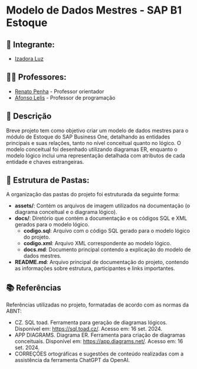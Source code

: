 # Modelo de Dados Mestres - SAP B1 Estoque

## 👤 **Integrante:**
- [Izadora Luz](https://www.linkedin.com/in/izadoraluz-rsn/)

## 👨‍🏫 **Professores:**
- [Renato Penha](https://www.linkedin.com/in/renato-penha/) - Professor orientador  
- [Afonso Lelis](https://www.linkedin.com/in/afonsolelis/) - Professor de programação

## **📝 Descrição**
Breve projeto tem como objetivo criar um modelo de dados mestres para o módulo de Estoque do SAP Business One, detalhando as entidades principais e suas relações, tanto no nível conceitual quanto no lógico. O modelo conceitual foi desenhado utilizando diagramas ER, enquanto o modelo lógico inclui uma representação detalhada com atributos de cada entidade e chaves estrangeiras. 

## 📂 **Estrutura de Pastas:**
A organização das pastas do projeto foi estruturada da seguinte forma:

- **assets/**: Contém os arquivos de imagem utilizados na documentação (o diagrama conceitual e o diagrama lógico).
- **docs/**: Diretório que contém a documentação e os códigos SQL e XML gerados para o modelo lógico.
  - **codigo.sql**: Arquivo com o código SQL gerado para o modelo lógico do projeto.
  - **codigo.xml**: Arquivo XML correspondente ao modelo lógico.
  - **docs.md**: Documento principal contendo a explicação do modelo de dados mestres.
- **README.md**: Arquivo principal de documentação do projeto, contendo as informações sobre estrutura, participantes e links importantes.

## 📚 **Referências**
Referências utilizadas no projeto, formatadas de acordo com as normas da ABNT:

- CZ. SQL toad. Ferramenta para geração de diagramas lógicos. Disponível em: <https://sql.toad.cz/>. Acesso em: 16 set. 2024.
- APP DIAGRAMS. Diagrama ER. Ferramenta para criação de diagramas conceituais. Disponível em: <https://app.diagrams.net/>. Acesso em: 16 set. 2024.
- CORREÇÕES ortográficas e sugestões de conteúdo realizadas com a assistência da ferramenta ChatGPT da OpenAI.
